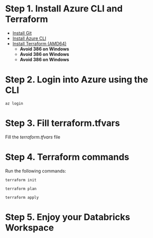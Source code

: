 # Step 1. Install Azure CLI and Terraform

- [Install Git](https://git-scm.com/book/en/v2/Getting-Started-Installing-Git)
- [Install Azure CLI](https://learn.microsoft.com/en-us/cli/azure/install-azure-cli?view=azure-cli-latest)
- [Install Terraform (AMD64)](https://developer.hashicorp.com/terraform/install)
    - **Avoid 386 on Windows**
    - **Avoid 386 on Windows**
    - **Avoid 386 on Windows**

# Step 2. Login into Azure using the CLI

```console
az login
```

# Step 3. Fill terraform.tfvars

Fill the *terraform.tfvars* file

# Step 4. Terraform commands
Run the following commands:

```console
terraform init
```

```console
terraform plan
```

```console
terraform apply
```

# Step 5. Enjoy your Databricks Workspace